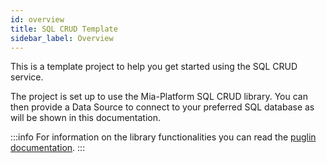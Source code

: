 ```yaml
---
id: overview
title: SQL CRUD Template
sidebar_label: Overview
---
```




This is a template project to help you get started using the SQL CRUD service.

The project is set up to use the Mia-Platform SQL CRUD library. You can then provide a Data Source to connect to your preferred SQL database as will be shown in this documentation.

:::info
For information on the library functionalities you can read the [puglin documentation](/runtime_suite/crud-postgresql/30_how_to_use.md).
:::
